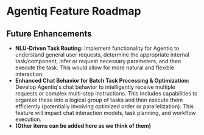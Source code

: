 # Agentiq Feature Roadmap

## Future Enhancements

*   **NLU-Driven Task Routing:** Implement functionality for Agentiq to understand general user requests, determine the appropriate internal task/component, infer or request necessary parameters, and then execute the task. This would allow for more natural and flexible interaction.
*   **Enhanced Chat Behavior for Batch Task Processing & Optimization:** Develop Agentiq's chat behavior to intelligently receive multiple requests or complex multi-step instructions. This includes capabilities to organize these into a logical group of tasks and then execute them efficiently (potentially involving optimized order or parallelization). This feature will impact chat interaction models, task planning, and workflow execution.
*   **(Other items can be added here as we think of them)**
